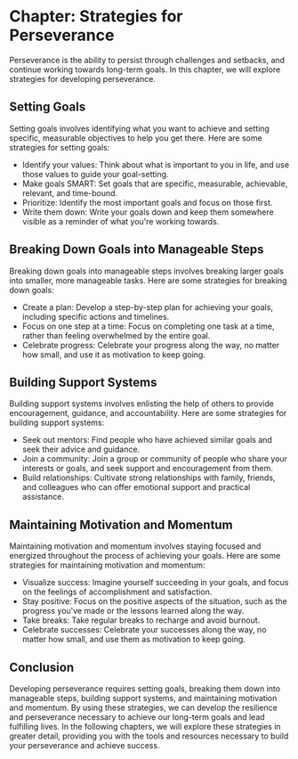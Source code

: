 Chapter: Strategies for Perseverance
====================================

Perseverance is the ability to persist through challenges and setbacks, and continue working towards long-term goals. In this chapter, we will explore strategies for developing perseverance.

Setting Goals
-------------

Setting goals involves identifying what you want to achieve and setting specific, measurable objectives to help you get there. Here are some strategies for setting goals:

* Identify your values: Think about what is important to you in life, and use those values to guide your goal-setting.
* Make goals SMART: Set goals that are specific, measurable, achievable, relevant, and time-bound.
* Prioritize: Identify the most important goals and focus on those first.
* Write them down: Write your goals down and keep them somewhere visible as a reminder of what you're working towards.

Breaking Down Goals into Manageable Steps
-----------------------------------------

Breaking down goals into manageable steps involves breaking larger goals into smaller, more manageable tasks. Here are some strategies for breaking down goals:

* Create a plan: Develop a step-by-step plan for achieving your goals, including specific actions and timelines.
* Focus on one step at a time: Focus on completing one task at a time, rather than feeling overwhelmed by the entire goal.
* Celebrate progress: Celebrate your progress along the way, no matter how small, and use it as motivation to keep going.

Building Support Systems
------------------------

Building support systems involves enlisting the help of others to provide encouragement, guidance, and accountability. Here are some strategies for building support systems:

* Seek out mentors: Find people who have achieved similar goals and seek their advice and guidance.
* Join a community: Join a group or community of people who share your interests or goals, and seek support and encouragement from them.
* Build relationships: Cultivate strong relationships with family, friends, and colleagues who can offer emotional support and practical assistance.

Maintaining Motivation and Momentum
-----------------------------------

Maintaining motivation and momentum involves staying focused and energized throughout the process of achieving your goals. Here are some strategies for maintaining motivation and momentum:

* Visualize success: Imagine yourself succeeding in your goals, and focus on the feelings of accomplishment and satisfaction.
* Stay positive: Focus on the positive aspects of the situation, such as the progress you've made or the lessons learned along the way.
* Take breaks: Take regular breaks to recharge and avoid burnout.
* Celebrate successes: Celebrate your successes along the way, no matter how small, and use them as motivation to keep going.

Conclusion
----------

Developing perseverance requires setting goals, breaking them down into manageable steps, building support systems, and maintaining motivation and momentum. By using these strategies, we can develop the resilience and perseverance necessary to achieve our long-term goals and lead fulfilling lives. In the following chapters, we will explore these strategies in greater detail, providing you with the tools and resources necessary to build your perseverance and achieve success.
